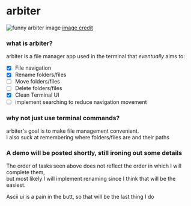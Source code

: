 # arbiter
![funny arbiter image](https://github.com/user-attachments/assets/a579c7f5-be2a-4663-b6fe-ee223b8afa8a)
[image credit](https://www.reddit.com/r/halo/comments/iuteu7/were_it_so_cheesy/)

### what is arbiter?

arbiter is a file manager app used in the terminal that *eventually* aims to:

- [x] File navigation
- [x] Rename folders/files
- [ ] Move folders/files
- [ ] Delete folders/files
- [x] Clean Terminal UI
- [ ] implement searching to reduce navigation movement

### why not just use terminal commands? 

arbiter's goal is to make file management convenient. </br>
I also suck at remembering where folders/files are and their paths

### A demo will be posted shortly, still ironing out some details

The order of tasks seen above does not reflect the order in which I will complete them, </br>
but most likely I will implement renaming since I think that will be the easiest.

Ascii ui is a pain in the butt, so that will be the last thing I do
